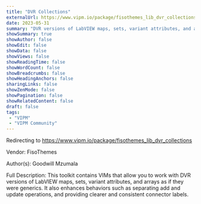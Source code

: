 ```yaml
---
title: "DVR Collections"
externalUrl: https://www.vipm.io/package/fisothemes_lib_dvr_collections
date: 2023-05-31
summary: "DVR versions of LabVIEW maps, sets, variant attributes, and arrays with enhancements and improvements."
showSummary: true
showAuthor: false
showEdit: false
showData: false
showViews: false
showReadingTime: false
showWordCount: false
showBreadcrumbs: false
showHeadingAnchors: false
sharingLinks: false
showZenMode: false
showPagination: false
showRelatedContent: false
draft: false
tags:
 - "VIPM"
 - "VIPM Community"
---
```


Redirecting to https://www.vipm.io/package/fisothemes_lib_dvr_collections

Vendor: FisoThemes

Author(s): Goodwill Mzumala
 
Full Description:
This toolkit contains VIMs that allow you to work with DVR versions of LabVIEW maps, sets, variant attributes, and arrays as if they were generics. It also enhances behaviors such as separating add and update operations, and providing clearer and consistent connector labels.